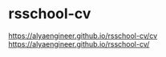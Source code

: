 # rsschool-cv
https://alyaengineer.github.io/rsschool-cv/cv
https://alyaengineer.github.io/rsschool-cv/
